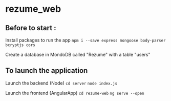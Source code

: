# rezume_web

## Before to start : 

Install packages to run the app
`npm i --save express mongoose body-parser bcryptjs cors`

Create a database in MondoDB called "Rezume" with a table "users"

## To launch the application

Launch the backend (Node)
`cd server`
`node index.js`

Launch the frontend (AngularApp)
`cd rezume-web`
`ng serve --open`